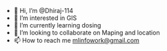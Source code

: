 - 👋 Hi, I’m @Dhiraj-114
- 👀 I’m interested in GIS
- 🌱 I’m currently learning dosing  
- 💞️ I’m looking to collaborate on Maping and location 
- 📫 How to reach me mlinfowork@gmail.com

<!---
Dhiraj-114/Dhiraj-114 is a ✨ special ✨ repository because its `README.md` (this file) appears on your GitHub profile.
You can click the Preview link to take a look at your changes.
--->
